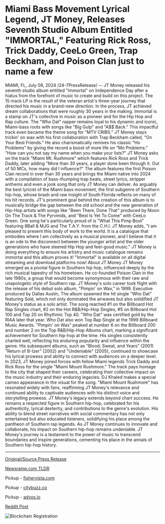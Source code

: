 # Miami Bass Movement Lyrical Legend, JT Money, Releases Seventh Studio Album Entitled "IMMORTAL," Featuring Rick Ross, Trick Daddy, CeeLo Green, Trap Beckham, and Poison Clan just to name a few

MIAMI, FL, July 08, 2024 /24-7PressRelease/ -- JT Money released his seventh studio album entitled "Immortal" on Independence Day after a hiatus from the forefront of music to create and build on this project. The 15-track LP is the result of the veteran artist's three-year journey that directed his music in a brand-new direction. In the process, JT achieved dream collaborations that were roughly 30 years in the making. Immortal is a stamp on JT's collective in music as a pioneer and for the Hip Hop and Rap culture.   The "Who Dat" rapper remains loyal to his dynamic and iconic, Miami-bass roots with songs like "Big Gulp" and "A$$ Back." This impactful track even became the theme song for "MTV CRIBS." JT Money stays trickin' on wax with his first collaboration with Trap Beckham called, "On Your Best Friends." He also charismatically remixes his classic "Ho Problems" by giving the record a boost of more life on "Mo Problems."   "How can you not say my name when you make your lists?" JT Money asks on the track "Miami Mt. Rushmore" which features Rick Ross and Trick Daddy, later adding "More than 30 years, a player done been through it. Out of 50 MCs, how many did I influence?"  The album features the first Poison Clan record in over than 30 years and brings the Miami native into 2024 with a compilation of bass-thumping trap beats, street lyrics, stripper anthems and even a jook song that only JT Money can deliver. As arguably the best lyricist of the Miami bass movement, the first subgenre of Southern hip-hop, whose brash and raw insight of South Florida reflects on many of his hit records.  JT's prominent goal behind the creation of this album is to musically bridge the gap between the old school and the new generation of Hip-Hop artists with songs like "Been There, Done That" produced by Nixon On The Track & The Pyrvmids, and "Best Is Yet To Come" with CeeLo Green. One song he's particularly proud of is "What This Pimp Bout" featuring 8Ball & MJG and The T.A.Y. from the C.H.I. 	  JT Money adds, "I am pleased to present this body of work to the world. It is a catalogue that embodies where I am collectively as a musical pioneer, and I believe that it is an ode to the disconnect between the younger artist and the older generations who have steered Hip Hop and feel-good music."  JT Money is doing everything to ensure his artistry and music catalogue remains immortal and this album proves it!  "Immortal" is available on all digital streaming and download platforms now!  About JT Money  JT Money emerged as a pivotal figure in Southern hip hop, influenced deeply by the rich musical tapestry of his hometown. He co-founded Poison Clan in the late 1980s, a group that would become synonymous with their raw and unapologetic style of Southern rap.   JT Money's solo career took flight with the release of his debut solo album, "Pimpin' on Wax," in 1999. Executive produced by Dallas Austin, The album spawned the hit single "Who Dat" featuring Solé, which not only dominated the airwaves but also solidified JT Money's status as a solo artist. The song reached #1 on the Billboard Hot Rap Singles chart, #2 on the Hot R&B/Hip-Hop Singles, #5 on Billboard Hot 100 and Top 20 on Rhythmic Top 40. "Who Dat" was certified gold by the RIAA later that year. Who Dat also won Top Rap Single at the 1999 Billboard Music Awards. "Pimpin' on Wax" peaked at number 6 on the Billboard 200 and number 2 on the Top R&B/Hip-Hop Albums chart, marking a significant achievement for Southern hip-hop at the time. His singles consistently charted well, reflecting his enduring popularity and influence within the genre. His subsequent albums, such as "Blood, Sweat, and Years" (2001) "Return of B-Izer" (2002) and "Undeniable" (2005), continued to showcase his lyrical prowess and ability to connect with audiences on a deeper level.   In 2023, JT Money joined forces with fellow Miami legends Trick Daddy and Rick Ross for the single "Miami Mount Rushmore." The track pays homage to the city that shaped their careers, celebrating their collective impact on the music industry and their enduring legacies. DJ Khaled makes a special cameo appearance in the visual for the song. "Miami Mount Rushmore" has resonated widely with fans, reaffirming JT Money's relevance and continued ability to captivate audiences with his distinct voice and storytelling prowess. JT Money's legacy extends beyond chart success. He remains a respected figure in Southern hip-hop, celebrated for his authenticity, lyrical dexterity, and contributions to the genre's evolution. His ability to blend street narratives with social commentary has not only entertained but also educated listeners, solidifying his place among the pantheon of Southern rap legends. As JT Money continues to innovate and collaborate, his impact on Southern hip-hop remains undeniable. JT Money's journey is a testament to the power of music to transcend boundaries and inspire generations, cementing his place in the annals of Southern hip-hop history. 

---

[Original/Source Press Release](https://www.24-7pressrelease.com/press-release/512308/miami-bass-movement-lyrical-legend-jt-money-releases-seventh-studio-album-entitled-immortal-featuring-rick-ross-trick-daddy-ceelo-green-trap-beckham-and-poison-clan-just-to-name-a-few)
                    

[Newsramp.com TLDR](https://newsramp.com/curated-news/jt-money-releases-seventh-studio-album-immortal-after-hiatus/045d81a0f3039825ee40e11165754106) 


Pickup - [fishervista.com](https://fishervista.com/en/jt-money-releases-seventh-studio-album-immortal-featuring-high-profile-collaborations/20244748)

Pickup - [citybuzz.co](https://citybuzz.co/2024/07/08/jt-money-returns-with-star-studded-album-immortal-bridging-old-and-new-hip-hop)

Pickup - [advos.io](https://advos.io/en/jt-money-releases-seventh-studio-album-immortal-featuring-hip-hop-legends/20244748)
 



[Reddit Post](https://www.reddit.com/r/Lifestyle_Culture/comments/1dy8azg/jt_money_releases_seventh_studio_album_immortal/) 



![Blockchain Registration](https://cdn.newsramp.app/24-7PressRelease/qrcode/247/8/icontJar.webp)